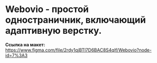 # Webovio - простой одностраничник, включающий адаптивную верстку.

**Ссылка на макет:** https://www.figma.com/file/2rdy1qjBTl7D6BAC8S4qlf/Webovio?node-id=7%3A3
